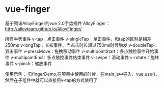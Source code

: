# vue-finger
基于腾讯AlloyFinger的vue 2.0手势插件  AlloyFinger：http://alloyteam.github.io/AlloyFinger/

所有手势事件
v-tap：点击事件
v-singleTap：单击事件，和tap的区别是相差250ms
v-longTap：长按事件，当点击时长超过750ms时候触发
v-doubleTap：双击事件
v-pressMove：拖拽移动事件
v-multipointStart：多点触控事件开始事件
v-multipointEnd：多点触控事件结束事件
v-swipe：滑动事件
v-rotate：旋转事件
v-pinch：缩放事件

使用示例：
见fingerDemo,在项目中使用的时候，在main.js中导入、vue.use()，然后在子组件中就可以直接用v-tap的方式使用了
